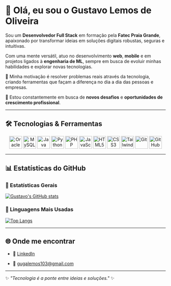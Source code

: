 # 👋 Olá, eu sou o Gustavo Lemos de Oliveira



Sou um **Desenvolvedor Full Stack** em formação pela **Fatec Praia Grande**, apaixonado por transformar ideias em soluções digitais robustas, seguras e intuitivas.  

Com uma mente versátil, atuo no desenvolvimento **web**, **mobile** e em projetos ligados à **engenharia de ML**, sempre em busca de evoluir minhas habilidades e explorar novas tecnologias.



🔎 Minha motivação é resolver problemas reais através da tecnologia, criando ferramentas que façam a diferença no dia a dia das pessoas e empresas.  

🚀 Estou constantemente em busca de **novos desafios** e **oportunidades de crescimento profissional**.  



---



## 🛠️ Tecnologias & Ferramentas



<p align="center">




  <img src="https://cdn.jsdelivr.net/gh/devicons/devicon/icons/oracle/oracle-original.svg" alt="Oracle" width="40" height="40"/>
  <img src="https://cdn.jsdelivr.net/gh/devicons/devicon/icons/mysql/mysql-original.svg" alt="MySQL" width="40" height="40"/>
  <img src="https://cdn.jsdelivr.net/gh/devicons/devicon/icons/java/java-original.svg" alt="Java" width="40" height="40"/>
  <img src="https://cdn.jsdelivr.net/gh/devicons/devicon/icons/python/python-original.svg" alt="Python" width="40" height="40"/>


  <img src="https://cdn.jsdelivr.net/gh/devicons/devicon/icons/php/php-original.svg" alt="PHP" width="40" height="40"/>

  <img src="https://cdn.jsdelivr.net/gh/devicons/devicon/icons/javascript/javascript-original.svg" alt="JavaScript" width="40" height="40"/>

  <img src="https://cdn.jsdelivr.net/gh/devicons/devicon/icons/html5/html5-original.svg" alt="HTML5" width="40" height="40"/>

  <img src="https://cdn.jsdelivr.net/gh/devicons/devicon/icons/css3/css3-original.svg" alt="CSS3" width="40" height="40"/>

  <img src="https://cdn.jsdelivr.net/gh/devicons/devicon/icons/tailwindcss/tailwindcss-original.svg" alt="TailwindCSS" width="40" height="40"/>

  <img src="https://cdn.jsdelivr.net/gh/devicons/devicon/icons/git/git-original.svg" alt="Git" width="40" height="40"/>

  <img src="https://cdn.jsdelivr.net/gh/devicons/devicon/icons/github/github-original.svg" alt="GitHub" width="40" height="40"/>


</p>



---



## 📊 Estatísticas do GitHub



### 🔹 Estatísticas Gerais

[![Gustavo's GitHub stats](https://github-readme-stats.vercel.app/api?username=GustavoInCode24&show_icons=true&theme=dark&include_all_commits=true&count_private=true)](https://github.com/GustavoInCode24)



### 🔹 Linguagens Mais Usadas

[![Top Langs](https://github-readme-stats.vercel.app/api/top-langs/?username=GustavoInCode24&layout=compact&theme=dark)](https://github.com/GustavoInCode24)




---



## 🌐 Onde me encontrar



- 💼 [LinkedIn](https://www.linkedin.com/in/gustavolemosdeoliveira)  

- 📧 gugalemos103@gmail.com  



---



✨ _"Tecnologia é a ponte entre ideias e soluções."_ ✨
